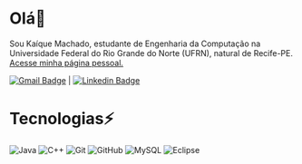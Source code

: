 # Olá👋
Sou Kaíque Machado, estudante de Engenharia da Computação na Universidade Federal do Rio Grande do Norte (UFRN), natural de Recife-PE. 
[Acesse minha página pessoal.](https://kaiquecodes.github.io/)

[![Gmail Badge](https://img.shields.io/badge/-kaique.engcomp@gmail.com-c14438?style=flat-square&logo=Gmail&logoColor=white&link=mailto:kaique.engcomp@gmail.com)](mailto:kaique.engcomp@gmail.com) |  [![Linkedin Badge](https://img.shields.io/badge/-KaíqueMachado-blue?style=flat-square&logo=Linkedin&logoColor=white&link=https://www.linkedin.com/in/kaiquegm)](https://www.linkedin.com/in/kaiquegm) 

# Tecnologias⚡
![Java](https://img.shields.io/badge/-Java-007396?style=flat-square&logo=java)
![C++](https://img.shields.io/badge/-C++-00599C?style=flat-square&logo=c)
![Git](https://img.shields.io/badge/-Git-black?style=flat-square&logo=git)
![GitHub](https://img.shields.io/badge/-GitHub-181717?style=flat-square&logo=github)
![MySQL](https://img.shields.io/badge/-MySQL-4479A1?style=flat-square&logo=mysql&logoColor=white)
![Eclipse](https://img.shields.io/badge/-Eclipse-2C2255?style=flat-square&logo=eclipse&logoColor=white)




